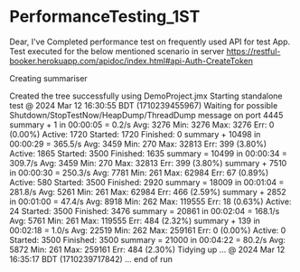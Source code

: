 # PerformanceTesting_1ST

Dear,
I've Completed performance test on frequently used API for test App.
Test executed for the below mentioned scenario in server https://restful-booker.herokuapp.com/apidoc/index.html#api-Auth-CreateToken

Creating summariser <summary>
Created the tree successfully using DemoProject.jmx
Starting standalone test @ 2024 Mar 12 16:30:55 BDT (1710239455967)
Waiting for possible Shutdown/StopTestNow/HeapDump/ThreadDump message on port 4445
summary +      1 in 00:00:05 =    0.2/s Avg:  3276 Min:  3276 Max:  3276 Err:     0 (0.00%) Active: 1720 Started: 1720 Finished: 0
summary +  10498 in 00:00:29 =  365.5/s Avg:  3459 Min:   270 Max: 32813 Err:   399 (3.80%) Active: 1865 Started: 3500 Finished: 1635
summary =  10499 in 00:00:34 =  309.7/s Avg:  3459 Min:   270 Max: 32813 Err:   399 (3.80%)
summary +   7510 in 00:00:30 =  250.3/s Avg:  7781 Min:   261 Max: 62984 Err:    67 (0.89%) Active: 580 Started: 3500 Finished: 2920
summary =  18009 in 00:01:04 =  281.8/s Avg:  5261 Min:   261 Max: 62984 Err:   466 (2.59%)
summary +   2852 in 00:01:00 =   47.4/s Avg:  8918 Min:   262 Max: 119555 Err:    18 (0.63%) Active: 24 Started: 3500 Finished: 3476
summary =  20861 in 00:02:04 =  168.1/s Avg:  5761 Min:   261 Max: 119555 Err:   484 (2.32%)
summary +    139 in 00:02:18 =    1.0/s Avg: 22519 Min:   262 Max: 259161 Err:     0 (0.00%) Active: 0 Started: 3500 Finished: 3500
summary =  21000 in 00:04:22 =   80.2/s Avg:  5872 Min:   261 Max: 259161 Err:   484 (2.30%)
Tidying up ...    @ 2024 Mar 12 16:35:17 BDT (1710239717842)
... end of run
